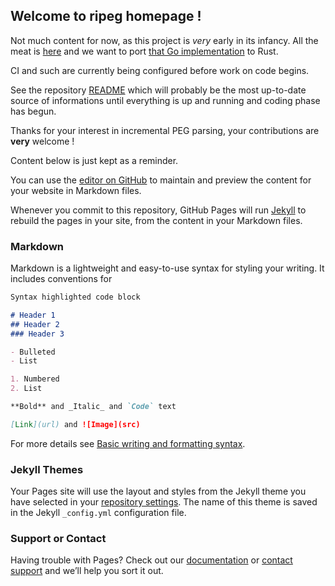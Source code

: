 ## Welcome to ripeg homepage !

Not much content for now, as this project is _very_ early in its infancy. All the meat is [here](https://zyedidia.github.io/preprints/gpeg_sle21.pdf) and we want to port [that Go implementation](https://github.com/zyedidia/gpeg) to Rust.

CI and such are currently being configured before work on code begins.

See the repository [README](https://github.com/lwandrebeck/ripeg/blob/main/README.md) which will probably be the most up-to-date source of informations until everything is up and running and coding phase has begun.

Thanks for your interest in incremental PEG parsing, your contributions are **very** welcome !

Content below is just kept as a reminder.

You can use the [editor on GitHub](https://github.com/lwandrebeck/ripeg/edit/gh-pages/index.md) to maintain and preview the content for your website in Markdown files.

Whenever you commit to this repository, GitHub Pages will run [Jekyll](https://jekyllrb.com/) to rebuild the pages in your site, from the content in your Markdown files.

### Markdown

Markdown is a lightweight and easy-to-use syntax for styling your writing. It includes conventions for

```markdown
Syntax highlighted code block

# Header 1
## Header 2
### Header 3

- Bulleted
- List

1. Numbered
2. List

**Bold** and _Italic_ and `Code` text

[Link](url) and ![Image](src)
```

For more details see [Basic writing and formatting syntax](https://docs.github.com/en/github/writing-on-github/getting-started-with-writing-and-formatting-on-github/basic-writing-and-formatting-syntax).

### Jekyll Themes

Your Pages site will use the layout and styles from the Jekyll theme you have selected in your [repository settings](https://github.com/lwandrebeck/ripeg/settings/pages). The name of this theme is saved in the Jekyll `_config.yml` configuration file.

### Support or Contact

Having trouble with Pages? Check out our [documentation](https://docs.github.com/categories/github-pages-basics/) or [contact support](https://support.github.com/contact) and we’ll help you sort it out.
